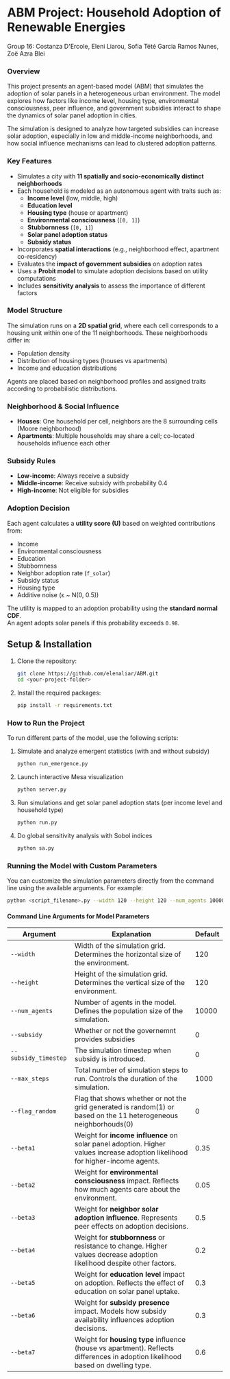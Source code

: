# ABM Project: Household Adoption of Renewable Energies
Group 16: Costanza D'Ercole, Eleni Liarou, Sofia Tété Garcia Ramos Nunes, Zoë Azra Blei

### Overview
This project presents an agent-based model (ABM) that simulates the adoption of solar panels in a heterogeneous urban environment. The model explores how factors like income level, housing type, environmental consciousness, peer influence, and government subsidies interact to shape the dynamics of solar panel adoption in cities.

The simulation is designed to analyze how targeted subsidies can increase solar adoption, especially in low and middle-income neighborhoods, and how social influence mechanisms can lead to clustered adoption patterns.

### Key Features

- Simulates a city with **11 spatially and socio-economically distinct neighborhoods**
- Each household is modeled as an autonomous agent with traits such as:
  - **Income level** (low, middle, high)
  - **Education level**
  - **Housing type** (house or apartment)
  - **Environmental consciousness** (`[0, 1]`)
  - **Stubbornness** (`[0, 1]`)
  - **Solar panel adoption status**
  - **Subsidy status**
- Incorporates **spatial interactions** (e.g., neighborhood effect, apartment co-residency)
- Evaluates the **impact of government subsidies** on adoption rates
- Uses a **Probit model** to simulate adoption decisions based on utility computations
- Includes **sensitivity analysis** to assess the importance of different factors

### Model Structure

The simulation runs on a **2D spatial grid**, where each cell corresponds to a housing unit within one of the 11 neighborhoods. These neighborhoods differ in:

- Population density  
- Distribution of housing types (houses vs apartments)  
- Income and education distributions

Agents are placed based on neighborhood profiles and assigned traits according to probabilistic distributions.

### Neighborhood & Social Influence

- **Houses**: One household per cell, neighbors are the 8 surrounding cells (Moore neighborhood)
- **Apartments**: Multiple households may share a cell; co-located households influence each other

### Subsidy Rules

- **Low-income**: Always receive a subsidy
- **Middle-income**: Receive subsidy with probability 0.4
- **High-income**: Not eligible for subsidies

### Adoption Decision

Each agent calculates a **utility score (U)** based on weighted contributions from:

- Income  
- Environmental consciousness  
- Education  
- Stubbornness  
- Neighbor adoption rate (`f_solar`)  
- Subsidy status  
- Housing type  
- Additive noise (ε ~ N(0, 0.5))

The utility is mapped to an adoption probability using the **standard normal CDF**.  
An agent adopts solar panels if this probability exceeds `0.98`.

## Setup & Installation
1. Clone the repository:
   ```bash
   git clone https://github.com/elenaliar/ABM.git
   cd <your-project-folder>
   ```
 2. Install the required packages:
    ```bash
    pip install -r requirements.txt
    ```
    
### How to Run the Project 
To run different parts of the model, use the following scripts:
1. Simulate and analyze emergent statistics (with and without subsidy)
   ```bash
   python run_emergence.py
   ```
2. Launch interactive Mesa visualization
   ```bash
   python server.py
   ```
3. Run simulations and get solar panel adoption stats (per income level and household type)
   ```bash
   python run.py
   ```
4. Do global sensitivity analysis with Sobol indices
   ```bash
   python sa.py
   ```
### Running the Model with Custom Parameters

You can customize the simulation parameters directly from the command line using the available arguments. For example:

```bash
python <script_filename>.py --width 120 --height 120 --num_agents 10000 --subsidy_timestep 0 --max_steps 500 --beta1 0.4 --beta2 0.1 --beta3 0.55 --beta4 0.25 --beta5 0.35 --beta6 0.4 --beta7 0.7
```

#### Command Line Arguments for Model Parameters

| Argument          | Explanation                                                                                          | Default |
|-------------------|----------------------------------------------------------------------------------------------------|---------|
| `--width`         | Width of the simulation grid. Determines the horizontal size of the environment.                    | 120     |
| `--height`        | Height of the simulation grid. Determines the vertical size of the environment.                     | 120     |
| `--num_agents`    | Number of agents in the model. Defines the population size of the simulation.                       | 10000   |
| `--subsidy`       | Whether or not the governemnt provides subsidies                                                   | 0       |
| `--subsidy_timestep` | The simulation timestep when subsidy is introduced.                                             | 0       |
| `--max_steps`     | Total number of simulation steps to run. Controls the duration of the simulation.                   | 1000    |
| `--flag_random`    | Flag that shows whether or not the grid generated is random(1) or based on the 11 heterogeneous neighborhouds(0)     | 0|
| `--beta1`         | Weight for **income influence** on solar panel adoption. Higher values increase adoption likelihood for higher-income agents. | 0.35    |
| `--beta2`         | Weight for **environmental consciousness** impact. Reflects how much agents care about the environment. | 0.05    |
| `--beta3`         | Weight for **neighbor solar adoption influence**. Represents peer effects on adoption decisions.   | 0.5     |
| `--beta4`         | Weight for **stubbornness** or resistance to change. Higher values decrease adoption likelihood despite other factors. | 0.2     |
| `--beta5`         | Weight for **education level** impact on adoption. Reflects the effect of education on solar panel uptake. | 0.3     |
| `--beta6`         | Weight for **subsidy presence** impact. Models how subsidy availability influences adoption decisions. | 0.3     |
| `--beta7`         | Weight for **housing type** influence (house vs apartment). Reflects differences in adoption likelihood based on dwelling type. | 0.6     |


